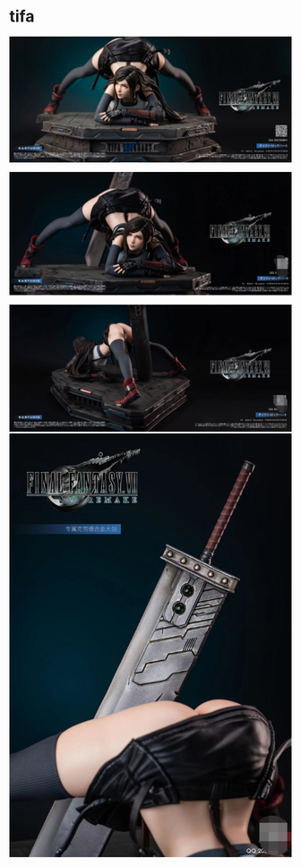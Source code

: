 # tifa
![](JACK-O-Tifa-Lockhart-1-scaled.jpg)




![](JACK-O-Tifa-Lockhart-1.png)




![](JACK-O-Tifa-Lockhart-2.png)
![](JACK-O-Tifa-Lockhart-4.png)
